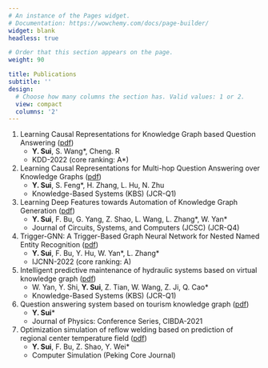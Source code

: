 ```yaml
---
# An instance of the Pages widget.
# Documentation: https://wowchemy.com/docs/page-builder/
widget: blank
headless: true

# Order that this section appears on the page.
weight: 90

title: Publications
subtitle: ''
design:
  # Choose how many columns the section has. Valid values: 1 or 2.
  view: compact
  columns: '2'
---
```


1.  Learning Causal Representations for Knowledge Graph based Question Answering ([pdf](../../static/uploads/cf-kgqa.pdf))
	- **Y. Sui**, S. Wang*, Cheng. R
	- KDD-2022 (core ranking: A*)
2.  Learning Causal Representations for Multi-hop Question Answering over Knowledge Graphs ([pdf](../../static/uploads/kbs.pdf))
	- **Y. Sui**, S. Feng*, H. Zhang, L. Hu, N. Zhu
	- Knowledge-Based Systems (KBS) (JCR-Q1)
3.  Learning Deep Features towards Automation of Knowledge Graph Generation ([pdf](../../static/uploads/JCSC.pdf))
	- **Y. Sui**, F. Bu, G. Yang, Z. Shao, L. Wang, L. Zhang*, W. Yan*
	- Journal of Circuits, Systems, and Computers (JCSC) (JCR-Q4)
4. Trigger-GNN: A Trigger-Based Graph Neural Network for Nested Named Entity  Recognition ([pdf](../../static/uploads/IJCNN.pdf))
	- **Y. Sui**, F. Bu, Y. Hu, W. Yan*, L. Zhang*
	- IJCNN-2022 (core ranking: A)
6. Intelligent predictive maintenance of hydraulic systems based on virtual knowledge
graph ([pdf](../../static/uploads/RCIM-S-22-00183.pdf))
	- W. Yan, Y. Shi, **Y. Sui**, Z. Tian, W. Wang, Z. Ji, Q. Cao*
	- Knowledge-Based Systems (KBS) (JCR-Q1)
7. Question answering system based on tourism knowledge graph ([pdf](../../static/uploads/CIBDA.pdf))
	- **Y. Sui***
	- Journal of Physics: Conference Series, CIBDA-2021
8. Optimization simulation of reflow welding based on prediction of regional center temperature field ([pdf](../../static/uploads/2021-8-10-16750-CS56209.pdf))
	- **Y. Sui**, F. Bu, Z. Shao, Y. Wei*
	- Computer Simulation (Peking Core Journal)